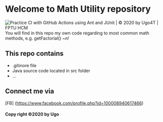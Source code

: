# Welcome to Math Utility repository
![Practice CI with GitHub Actions using Ant and JUnit | © 2020 by Ugo4T | FPTU HCM](https://github.com/Ugo4T/math-util/workflows/Practice%20CI%20with%20GitHub%20Actions%20using%20Ant%20and%20JUnit%20%7C%20%C2%A9%202020%20by%20Ugo4T%20%7C%20FPTU%20HCM/badge.svg)
You will find in this repo my own code regarding to most common math methods, e.g.
getFactorial() ~n!

## This repo contains
* .gitinore file
* Java source code located in src folder
* ...

## Connect me via
[FB] (https://www.facebook.com/profile.php?id=100008940617466)

#### Copy right ©2020 by Ugo
